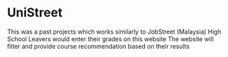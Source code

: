# UniStreet

This was a past projects which works similarly to JobStreet (Malaysia)
High School Leavers would enter their grades on this website
The website will filter and provide course recommendation based on their
results

